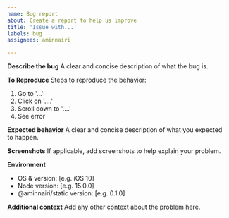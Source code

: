 ```yaml
---
name: Bug report
about: Create a report to help us improve
title: 'Issue with...'
labels: bug
assignees: aminnairi

---
```


**Describe the bug**
A clear and concise description of what the bug is.

**To Reproduce**
Steps to reproduce the behavior:
1. Go to '...'
2. Click on '....'
3. Scroll down to '....'
4. See error

**Expected behavior**
A clear and concise description of what you expected to happen.

**Screenshots**
If applicable, add screenshots to help explain your problem.

**Environment**
 - OS & version: [e.g. iOS 10]
 - Node version: [e.g. 15.0.0]
 - @aminnairi/static version: [e.g. 0.1.0]

**Additional context**
Add any other context about the problem here.
